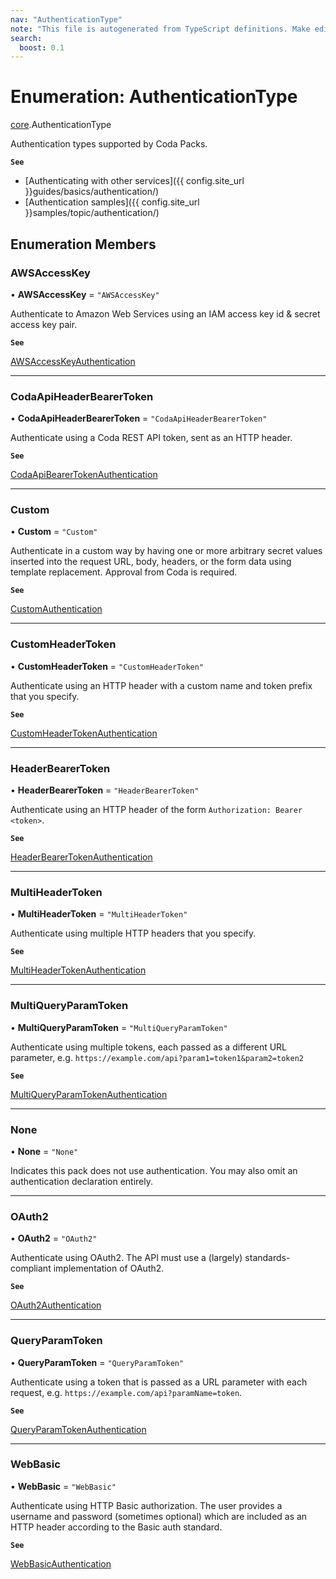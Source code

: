 ```yaml
---
nav: "AuthenticationType"
note: "This file is autogenerated from TypeScript definitions. Make edits to the comments in the TypeScript file and then run `make docs` to regenerate this file."
search:
  boost: 0.1
---
```

# Enumeration: AuthenticationType

[core](../modules/core.md).AuthenticationType

Authentication types supported by Coda Packs.

**`See`**

 - [Authenticating with other services]({{ config.site_url }}guides/basics/authentication/)
 - [Authentication samples]({{ config.site_url }}samples/topic/authentication/)

## Enumeration Members

### AWSAccessKey

• **AWSAccessKey** = ``"AWSAccessKey"``

Authenticate to Amazon Web Services using an IAM access key id & secret access key pair.

**`See`**

[AWSAccessKeyAuthentication](../interfaces/core.AWSAccessKeyAuthentication.md)

___

### CodaApiHeaderBearerToken

• **CodaApiHeaderBearerToken** = ``"CodaApiHeaderBearerToken"``

Authenticate using a Coda REST API token, sent as an HTTP header.

**`See`**

[CodaApiBearerTokenAuthentication](../interfaces/core.CodaApiBearerTokenAuthentication.md)

___

### Custom

• **Custom** = ``"Custom"``

Authenticate in a custom way by having one or more arbitrary secret values inserted into the request URL, body,
headers, or the form data using template replacement. Approval from Coda is required.

**`See`**

[CustomAuthentication](../interfaces/core.CustomAuthentication.md)

___

### CustomHeaderToken

• **CustomHeaderToken** = ``"CustomHeaderToken"``

Authenticate using an HTTP header with a custom name and token prefix that you specify.

**`See`**

[CustomHeaderTokenAuthentication](../interfaces/core.CustomHeaderTokenAuthentication.md)

___

### HeaderBearerToken

• **HeaderBearerToken** = ``"HeaderBearerToken"``

Authenticate using an HTTP header of the form `Authorization: Bearer <token>`.

**`See`**

[HeaderBearerTokenAuthentication](../interfaces/core.HeaderBearerTokenAuthentication.md)

___

### MultiHeaderToken

• **MultiHeaderToken** = ``"MultiHeaderToken"``

Authenticate using multiple HTTP headers that you specify.

**`See`**

[MultiHeaderTokenAuthentication](../interfaces/core.MultiHeaderTokenAuthentication.md)

___

### MultiQueryParamToken

• **MultiQueryParamToken** = ``"MultiQueryParamToken"``

Authenticate using multiple tokens, each passed as a different URL parameter, e.g.
`https://example.com/api?param1=token1&param2=token2`

**`See`**

[MultiQueryParamTokenAuthentication](../interfaces/core.MultiQueryParamTokenAuthentication.md)

___

### None

• **None** = ``"None"``

Indicates this pack does not use authentication. You may also omit an authentication declaration entirely.

___

### OAuth2

• **OAuth2** = ``"OAuth2"``

Authenticate using OAuth2. The API must use a (largely) standards-compliant implementation of OAuth2.

**`See`**

[OAuth2Authentication](../interfaces/core.OAuth2Authentication.md)

___

### QueryParamToken

• **QueryParamToken** = ``"QueryParamToken"``

Authenticate using a token that is passed as a URL parameter with each request, e.g.
`https://example.com/api?paramName=token`.

**`See`**

[QueryParamTokenAuthentication](../interfaces/core.QueryParamTokenAuthentication.md)

___

### WebBasic

• **WebBasic** = ``"WebBasic"``

Authenticate using HTTP Basic authorization. The user provides a username and password
(sometimes optional) which are included as an HTTP header according to the Basic auth standard.

**`See`**

[WebBasicAuthentication](../interfaces/core.WebBasicAuthentication.md)
